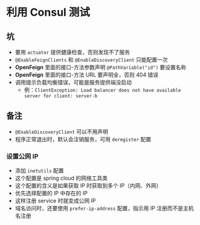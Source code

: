 # 利用 Consul 测试 
## 坑
- 要用 `actuator` 提供健康检查，否则发现不了服务
- `@EnableFeignClients` 和 `@EnableDiscoveryClient` 只能配置一次
- **OpenFeign** 里面的接口-方法参数声明 `@PathVariable("id")` 要设置名称
- **OpenFeign** 里面的接口-方法 URL 要声明全，否则 404 错误
- 调用提示负载均衡错误，可能是服务提供端没启动
  - 例：`ClientException: Load balancer does not have available server for client: server-b`

## 备注
- `@EnableDiscoveryClient` 可以不用声明
- 程序正常退出时，默认会注销服务，可用 `deregister` 配置

### 设置公网 IP
- 添加 `inetutils` 配置
- 这个配置是 spring cloud 的网络工具类
- 这个配置的含义是如果获取 IP 时获取到多个 IP（内网、外网）
- 优先选择配置的 IP 中存在的 IP
- 这样注册 service 时就变成公网 IP
- 域名访问时，还要使用 `prefer-ip-address` 配置，指示用 IP 注册而不是主机名注册